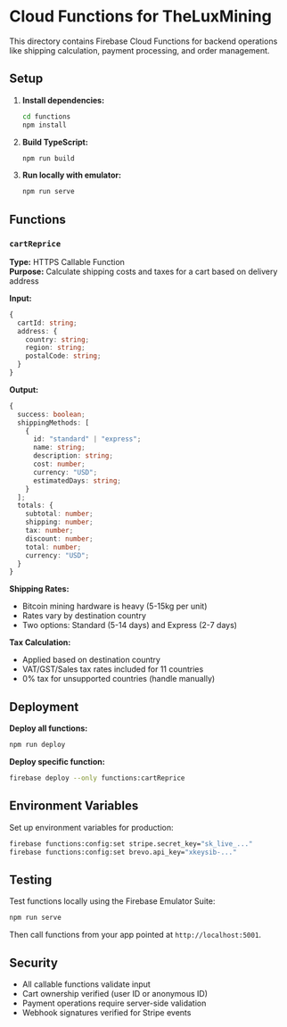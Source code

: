 # Cloud Functions for TheLuxMining

This directory contains Firebase Cloud Functions for backend operations like shipping calculation, payment processing, and order management.

## Setup

1. **Install dependencies:**
   ```bash
   cd functions
   npm install
   ```

2. **Build TypeScript:**
   ```bash
   npm run build
   ```

3. **Run locally with emulator:**
   ```bash
   npm run serve
   ```

## Functions

### `cartReprice`
**Type:** HTTPS Callable Function  
**Purpose:** Calculate shipping costs and taxes for a cart based on delivery address

**Input:**
```typescript
{
  cartId: string;
  address: {
    country: string;
    region: string;
    postalCode: string;
  }
}
```

**Output:**
```typescript
{
  success: boolean;
  shippingMethods: [
    {
      id: "standard" | "express";
      name: string;
      description: string;
      cost: number;
      currency: "USD";
      estimatedDays: string;
    }
  ];
  totals: {
    subtotal: number;
    shipping: number;
    tax: number;
    discount: number;
    total: number;
    currency: "USD";
  }
}
```

**Shipping Rates:**
- Bitcoin mining hardware is heavy (5-15kg per unit)
- Rates vary by destination country
- Two options: Standard (5-14 days) and Express (2-7 days)

**Tax Calculation:**
- Applied based on destination country
- VAT/GST/Sales tax rates included for 11 countries
- 0% tax for unsupported countries (handle manually)

## Deployment

**Deploy all functions:**
```bash
npm run deploy
```

**Deploy specific function:**
```bash
firebase deploy --only functions:cartReprice
```

## Environment Variables

Set up environment variables for production:
```bash
firebase functions:config:set stripe.secret_key="sk_live_..."
firebase functions:config:set brevo.api_key="xkeysib-..."
```

## Testing

Test functions locally using the Firebase Emulator Suite:
```bash
npm run serve
```

Then call functions from your app pointed at `http://localhost:5001`.

## Security

- All callable functions validate input
- Cart ownership verified (user ID or anonymous ID)
- Payment operations require server-side validation
- Webhook signatures verified for Stripe events
